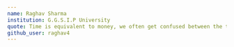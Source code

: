 ```yaml
---
name: Raghav Sharma
institution: G.G.S.I.P University
quote: Time is equivalent to money, we often get confused between the two
github_user: raghav4
---
```

